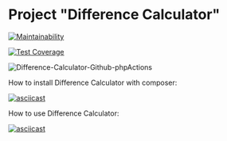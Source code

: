 # Project "Difference Calculator"

[![Maintainability](https://api.codeclimate.com/v1/badges/ccdadb5df163e65dc79b/maintainability)](https://codeclimate.com/github/kalash-job/php-project-lvl2/maintainability)

[![Test Coverage](https://api.codeclimate.com/v1/badges/ccdadb5df163e65dc79b/test_coverage)](https://codeclimate.com/github/kalash-job/php-project-lvl2/test_coverage)

![Difference-Calculator-Github-phpActions](https://github.com/kalash-job/php-project-lvl2/workflows/Difference-Calculator-Github-phpActions/badge.svg)

How to install Difference Calculator with composer:

[![asciicast](https://asciinema.org/a/Jq5wWC9kEGa4W0yz5H9NQQtIu.svg)](https://asciinema.org/a/Jq5wWC9kEGa4W0yz5H9NQQtIu)

How to use Difference Calculator:

[![asciicast](https://asciinema.org/a/uLJaamrYPx56CybBzX4dCDuEm.svg)](https://asciinema.org/a/uLJaamrYPx56CybBzX4dCDuEm)

